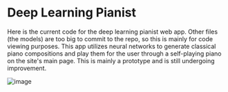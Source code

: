 # Deep Learning Pianist

Here is the current code for the deep learning pianist web app. Other files (the models) are too big to commit to the repo, so this is mainly for code viewing purposes. This app utilizes neural networks to generate classical piano compositions and play them for the user through a self-playing piano on the site's main page. This is mainly a prototype and is still undergoing improvement.

![image](https://user-images.githubusercontent.com/41483677/132970740-3f5bbade-b71f-48af-898a-8d208b968e3b.png)
